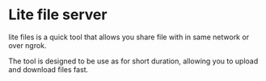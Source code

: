 # Lite file server 

lite files is a quick tool that allows you share file with in same network or over ngrok.

The tool is designed to be use as for short duration, allowing you to upload and download files fast.

